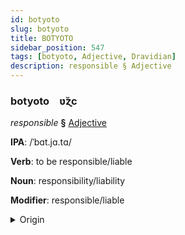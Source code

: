 ```yaml
---
id: botyoto
slug: botyoto
title: BOTYOTO
sidebar_position: 547
tags: [botyoto, Adjective, Dravidian]
description: responsible § Adjective
---
```


### botyoto&emsp;<span kind="abugida">ʋ̆ɀc</span>

*responsible* **§** [Adjective](../../tags/Adjective)

**IPA**: /ˈbɑt.jɑ.tɑ/

**Verb**: to be responsible/liable

**Noun**: responsibility/liability

**Modifier**: responsible/liable

<details>
    <summary>Origin</summary>
    Telugu బాధ్యత bādhyata /baːɖʱ.ja.ta/<br/>
    <em>Dravidian Language Family</em>
</details>